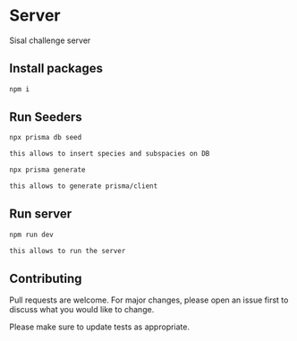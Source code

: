 # Server

Sisal challenge server
## Install packages

```bash
npm i

```
## Run Seeders
```bash
npx prisma db seed

this allows to insert species and subspacies on DB

npx prisma generate

this allows to generate prisma/client

```

## Run server

```bash
npm run dev

this allows to run the server

```

## Contributing

Pull requests are welcome. For major changes, please open an issue first
to discuss what you would like to change.

Please make sure to update tests as appropriate.